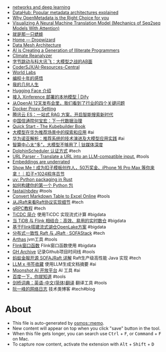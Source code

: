 - [networks and deep learning](http://neuralnetworksanddeeplearning.com/chap1.html)
- [DataHub: Popular metadata architectures explained](https://www.linkedin.com/blog/engineering/data-management/datahub-popular-metadata-architectures-explained)
- [Why OpenMetadata is the Right Choice for you](https://blog.open-metadata.org/why-openmetadata-is-the-right-choice-for-you-59e329163cac)
- [Visualizing A Neural Machine Translation Model (Mechanics of Seq2seq Models With Attention)](https://jalammar.github.io/visualizing-neural-machine-translation-mechanics-of-seq2seq-models-with-attention/)
- [就是那一只蟋蟀](https://baike.baidu.com/item/%E5%B0%B1%E6%98%AF%E9%82%A3%E4%B8%80%E5%8F%AA%E8%9F%8B%E8%9F%80/10258960)
- [Home — Dropwizard](https://www.dropwizard.io/en/stable/)
- [Data Mesh Architecture](https://www.datamesh-architecture.com/)
- [AI is Creating a Generation of Illiterate Programmers](https://nmn.gl/blog/ai-illiterate-programmers)
- [Climate Reanalyzer](https://climatereanalyzer.org/clim/t2_daily/?dm_id=world)
- [字节跳动与科大讯飞：大模型之战的AB面](https://mp.weixin.qq.com/s/OOO-LyKI8Hfdt2nGbOnu3Q)
- [CoderSJX/AI-Resources-Central](https://github.com/CoderSJX/AI-Resources-Central)
- [World Labs](https://www.worldlabs.ai/)
- [编程十年的感悟](https://ramsayleung.github.io/zh/post/2024/%E7%BC%96%E7%A8%8B%E5%8D%81%E5%B9%B4%E7%9A%84%E6%84%9F%E6%82%9F/)
- [我的几何人生](http://paper.people.com.cn/rmrb/pc/content/202412/21/content_30047414.html)
- [Hugging Face 介绍](https://www.baihezi.com/post/990.html)
- [接入 Xinference 部署的本地模型 | Dify](https://docs.dify.ai/zh-hans/development/models-integration/xinference)
- [从OpenAI 12天发布会里，我们看到了行业的四个关键问题](https://mp.weixin.qq.com/s/X14ZYASRnKjMqysIDqU75A)
- [Docker Proxy Setting](https://docs.docker.com/desktop/settings-and-maintenance/settings/)
- [腾讯云 ES：一站式 RAG 方案，开启智能搜索新时代](https://mp.weixin.qq.com/s/jGHmg2NwJ1IfiZMc79PwHg)
- [中国信通院何宝宏：下一代数据治理](https://mp.weixin.qq.com/s/uFzfcElKgiYfyAWh3hIKVA)
- [Quick Start - The Kubebuilder Book](https://book.kubebuilder.io/quick-start.html)
- [大模型在华为推荐场景中的探索和应用](https://www.infoq.cn/article/ce3scr4bv5a4tfqqrht4) #ai
- [华为诺亚解析：推荐系统的技术演进及大模型应用实践](https://mp.weixin.qq.com/s/4u7gBrsiXhOUa5ii6_yTLg) #ai
- [智算中心太“多”，大模型不够用了 | 钛媒体深度](https://mp.weixin.qq.com/s/Mpy-AbQmu5y2PLXfyNxkFw)
- [DolphinScheduler 认证方式](https://dolphinscheduler.apache.org/zh-cn/docs/3.2.2/guide/security/authentication-type) #tech
- [URL Parser - Translate a URL into an LLM-compatible input.](https://www.urlparser.online/) #tools
- [Embeddings are underrated](https://technicalwriting.dev/data/embeddings.html)
- [Show Me！成为扣子模板创作人，50万奖金、iPhone 16 Pro Max 等你来拿！｜扣子×1024程序员节](https://mp.weixin.qq.com/s/CRxT9UTuD1dH53ePwi-_Zw)
- [uv: Python packaging in Rust](https://astral.sh/blog/uv)
- [如何构建你的第一个 Python 包](https://www.freecodecamp.org/chinese/news/build-your-first-python-package/)
- [fastai/nbdev](https://github.com/fastai/nbdev) #tools
- [Convert Markdown Table to Excel Online](https://tableconvert.com/markdown-to-excel) #tools
- [从JRaft来看Raft协议实现细节](https://www.cnblogs.com/luozhiyun/p/13150808.html) #tech
- [gRPC教程](https://juejin.cn/post/7191008929986379836) #tech
- [TiCDC 简介](https://docs.pingcap.com/zh/tidb/stable/ticdc-overview) 使用TiCDC 实现流式计算 #bigdata
- [当 TiDB 与 Flink 相结合：高效、易用的实时数仓](https://xie.infoq.cn/article/ae647442a9c5b8d7d9cc3b10b) #bigdata
- [基于Flink搭建流式湖仓OpenLake方案](https://help.aliyun.com/zh/flink/) #bigdata
- [分布式一致性 Raft 与 JRaft · SOFAStack](https://www.sofastack.tech/projects/sofa-jraft/consistency-raft-jraft/) #tech
- [Arthas](https://arthas.aliyun.com/doc/install-detail.html) jvm工具 #tools
- [Flink窗口函数](https://nightlies.apache.org/flink/flink-docs-release-1.20/zh/docs/dev/table/sql/queries/window-tvf/) Flink窗口函数使用 #bigdata
- [GH Archive](https://www.gharchive.org/) 记录Github项目时间线 #tools
- [蚂蚁金服开源 SOFAJRaft 详解](https://www.sofastack.tech/blog/sofa-jraft-deep-dive/) Raft生产级高性能 Java 实现 #tech
- [LLM x 书签收藏](https://nekonull.me/posts/llm_x_bookmark/) 使用LLM生成文档摘要 #ai
- [Moonshot AI 开放平台](https://platform.moonshot.cn/docs/intro) AI 工具 #ai
- [百度一下，你就知道](https://www.baidu.com/) #tools
- [剑桥词典：英语-中文(简体)翻译](https://dictionary.cambridge.org/zhs/%E8%AF%8D%E5%85%B8/%E8%8B%B1%E8%AF%AD-%E6%B1%89%E8%AF%AD-%E7%AE%80%E4%BD%93/) 翻译工具 #tools
- [阮一峰的网络日志](http://ruanyifeng.com/blog/) 技术类博客 #tech#blog

# About

- This file is auto-generated by [osmos::memo](https://github.com/osmoscraft/osmosmemo).
- New content will appear on top when you click "save" button in the tool.
- When this file gets longer, you can search use <kbd>Ctrl</kbd> + <kbd>F</kbd>, or <kbd>Command</kbd> + <kbd>F</kbd> on Mac.
- To capture now content, activate the extension with <kbd>Alt</kbd> + <kbd>Shift</kbd> + <kbd>D</kbd>
